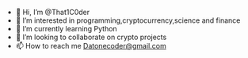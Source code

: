 - 👋 Hi, I’m @That1C0der
- 👀 I’m interested in programming,cryptocurrency,science and finance
- 🌱 I’m currently learning Python
- 💞️ I’m looking to collaborate on crypto projects
- 📫 How to reach me Datonecoder@gmail.com

<!---
That1C0der/That1C0der is a ✨ special ✨ repository because its `README.md` (this file) appears on your GitHub profile.
You can click the Preview link to take a look at your changes.
--->
